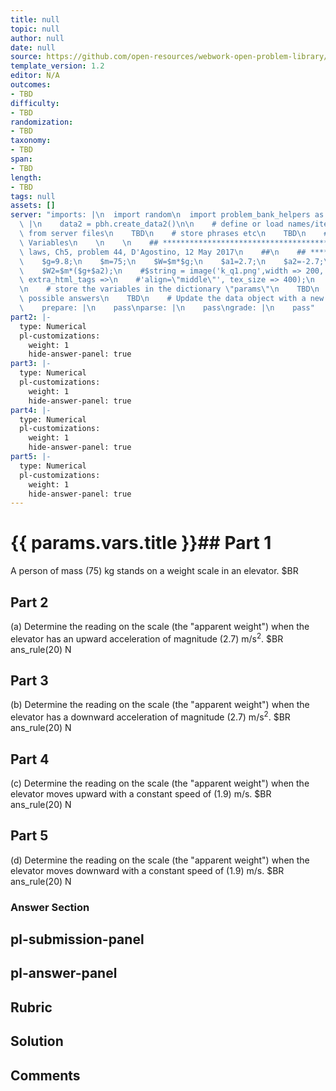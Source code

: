 ```yaml
---
title: null
topic: null
author: null
date: null
source: https://github.com/open-resources/webwork-open-problem-library/tree/master/Contrib/BrockPhysics/College_Physics_Urone/5.Friction_Drag_and_Elasticity/ch5-44.pg
template_version: 1.2
editor: N/A
outcomes:
- TBD
difficulty:
- TBD
randomization:
- TBD
taxonomy:
- TBD
span:
- TBD
length:
- TBD
tags: null
assets: []
server: "imports: |\n  import random\n  import problem_bank_helpers as pbh\ngenerate:\
  \ |\n    data2 = pbh.create_data2()\n\n    # define or load names/items/objects\
  \ from server files\n    TBD\n    # store phrases etc\n    TBD\n    # Randomize\
  \ Variables\n    \n    \n    ## **************************************\n    ## Newton's\
  \ laws, Ch5, problem 44, D'Agostino, 12 May 2017\n    ##\n    ## **************************************\n\
  \    $g=9.8;\n    $m=75;\n    $W=$m*$g;\n    $a1=2.7;\n    $a2=-2.7;\n    $W1=$m*($g+$a1);\n\
  \    $W2=$m*($g+$a2);\n    #$string = image('k_q1.png',width => 200, height => '',\
  \ extra_html_tags =>\n    #'align=\"middle\"', tex_size => 400);\n    #TEXT($string.$PAR);\n\
  \n    # store the variables in the dictionary \"params\"\n    TBD\n    # define\
  \ possible answers\n    TBD\n    # Update the data object with a new dict\n    data.update(data2)\n\
  \    prepare: |\n    pass\nparse: |\n    pass\ngrade: |\n    pass"
part2: |-
  type: Numerical
  pl-customizations:
    weight: 1
    hide-answer-panel: true
part3: |-
  type: Numerical
  pl-customizations:
    weight: 1
    hide-answer-panel: true
part4: |-
  type: Numerical
  pl-customizations:
    weight: 1
    hide-answer-panel: true
part5: |-
  type: Numerical
  pl-customizations:
    weight: 1
    hide-answer-panel: true
---
```


# {{ params.vars.title }}## Part 1 
A person of mass (75) kg stands on a weight scale in an elevator.  $BR 
## Part 2 
(a) Determine the reading on the scale (the "apparent weight") when the elevator has an upward acceleration of magnitude (2.7) m/s<sup>2</sup>. $BR ans_rule(20)  N 
## Part 3 
(b) Determine the reading on the scale (the "apparent weight") when the elevator has a downward acceleration of magnitude (2.7) m/s<sup>2</sup>. $BR ans_rule(20)  N 
## Part 4 
(c) Determine the reading on the scale (the "apparent weight") when the elevator moves upward with a constant speed of (1.9) m/s. $BR ans_rule(20)  N 
## Part 5 
(d) Determine the reading on the scale (the "apparent weight") when the elevator moves downward with a constant speed of (1.9) m/s. $BR ans_rule(20)  N 


### Answer Section 


## pl-submission-panel 


## pl-answer-panel 


## Rubric 


## Solution 


## Comments 


